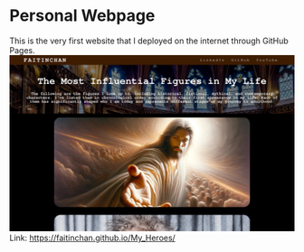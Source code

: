 # Personal Webpage
This is the very first website that I deployed on the internet through GitHub Pages.
![image](https://github.com/faitinchan/My_Heroes/blob/main/My_Heroes.jpg)
Link: https://faitinchan.github.io/My_Heroes/
